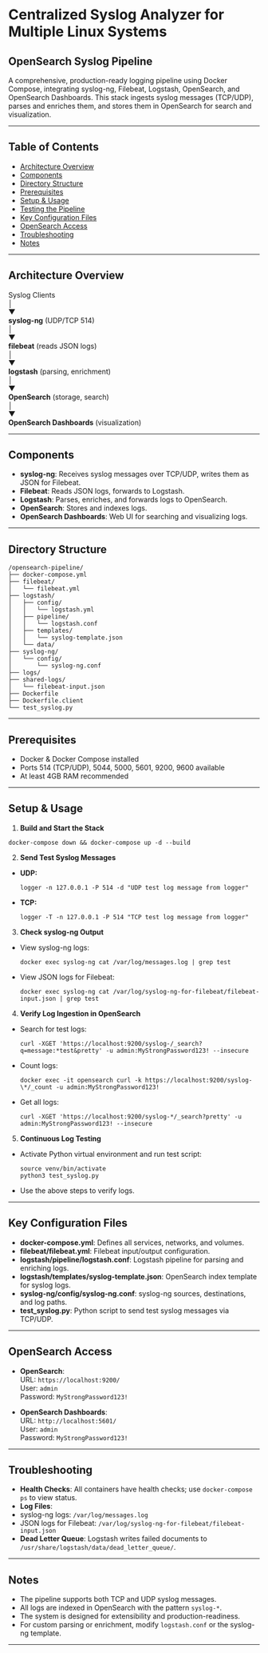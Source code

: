 # Centralized Syslog Analyzer for Multiple Linux Systems 
## OpenSearch Syslog Pipeline

A comprehensive, production-ready logging pipeline using Docker Compose, integrating syslog-ng, Filebeat, Logstash, OpenSearch, and OpenSearch Dashboards. This stack ingests syslog messages (TCP/UDP), parses and enriches them, and stores them in OpenSearch for search and visualization.

---

## Table of Contents

- [Architecture Overview](#architecture-overview)
- [Components](#components)
- [Directory Structure](#directory-structure)
- [Prerequisites](#prerequisites)
- [Setup & Usage](#setup--usage)
- [Testing the Pipeline](#testing-the-pipeline)
- [Key Configuration Files](#key-configuration-files)
- [OpenSearch Access](#opensearch-access)
- [Troubleshooting](#troubleshooting)
- [Notes](#notes)

---

## Architecture Overview

Syslog Clients  
│  
▼  
**syslog-ng** (UDP/TCP 514)  
│  
▼  
**filebeat** (reads JSON logs)  
│  
▼  
**logstash** (parsing, enrichment)  
│  
▼  
**OpenSearch** (storage, search)  
│  
▼  
**OpenSearch Dashboards** (visualization)


---

## Components

- **syslog-ng**: Receives syslog messages over TCP/UDP, writes them as JSON for Filebeat.
- **Filebeat**: Reads JSON logs, forwards to Logstash.
- **Logstash**: Parses, enriches, and forwards logs to OpenSearch.
- **OpenSearch**: Stores and indexes logs.
- **OpenSearch Dashboards**: Web UI for searching and visualizing logs.

---

## Directory Structure

```text
/opensearch-pipeline/
├── docker-compose.yml
├── filebeat/
│   └── filebeat.yml
├── logstash/
│   ├── config/
│   │   └── logstash.yml
│   ├── pipeline/
│   │   └── logstash.conf
│   ├── templates/
│   │   └── syslog-template.json
│   └── data/
├── syslog-ng/
│   └── config/
│       └── syslog-ng.conf
├── logs/
├── shared-logs/
│   └── filebeat-input.json
├── Dockerfile
├── Dockerfile.client
└── test_syslog.py
```


---

## Prerequisites

- Docker & Docker Compose installed
- Ports 514 (TCP/UDP), 5044, 5000, 5601, 9200, 9600 available
- At least 4GB RAM recommended

---

## Setup & Usage

1. **Build and Start the Stack**
  ```
  docker-compose down && docker-compose up -d --build
  ```

2. **Send Test Syslog Messages**

- **UDP:**
  ```
  logger -n 127.0.0.1 -P 514 -d "UDP test log message from logger"
  ```
- **TCP:**
  ```
  logger -T -n 127.0.0.1 -P 514 "TCP test log message from logger"
  ```

3. **Check syslog-ng Output**

- View syslog-ng logs:
  ```
  docker exec syslog-ng cat /var/log/messages.log | grep test
  ```
- View JSON logs for Filebeat:
  ```
  docker exec syslog-ng cat /var/log/syslog-ng-for-filebeat/filebeat-input.json | grep test
  ```

4. **Verify Log Ingestion in OpenSearch**

- Search for test logs:
  ```
  curl -XGET 'https://localhost:9200/syslog-/_search?q=message:*test&pretty' -u admin:MyStrongPassword123! --insecure
  ```
- Count logs:
  ```
  docker exec -it opensearch curl -k https://localhost:9200/syslog-\*/_count -u admin:MyStrongPassword123!
  ```
- Get all logs:
  ```
  curl -XGET 'https://localhost:9200/syslog-*/_search?pretty' -u admin:MyStrongPassword123! --insecure
  ```

5. **Continuous Log Testing**

- Activate Python virtual environment and run test script:
  ```
  source venv/bin/activate
  python3 test_syslog.py
  ```
- Use the above steps to verify logs.

---

## Key Configuration Files

- **docker-compose.yml**: Defines all services, networks, and volumes.
- **filebeat/filebeat.yml**: Filebeat input/output configuration.
- **logstash/pipeline/logstash.conf**: Logstash pipeline for parsing and enriching logs.
- **logstash/templates/syslog-template.json**: OpenSearch index template for syslog logs.
- **syslog-ng/config/syslog-ng.conf**: syslog-ng sources, destinations, and log paths.
- **test_syslog.py**: Python script to send test syslog messages via TCP/UDP.

---

## OpenSearch Access

- **OpenSearch**:  
URL: `https://localhost:9200/`  
User: `admin`  
Password: `MyStrongPassword123!`

- **OpenSearch Dashboards**:  
URL: `http://localhost:5601/`  
User: `admin`  
Password: `MyStrongPassword123!`

---

## Troubleshooting

- **Health Checks**: All containers have health checks; use `docker-compose ps` to view status.
- **Log Files**:  
- syslog-ng logs: `/var/log/messages.log`  
- JSON logs for Filebeat: `/var/log/syslog-ng-for-filebeat/filebeat-input.json`
- **Dead Letter Queue**: Logstash writes failed documents to `/usr/share/logstash/data/dead_letter_queue/`.

---

## Notes

- The pipeline supports both TCP and UDP syslog messages.
- All logs are indexed in OpenSearch with the pattern `syslog-*`.
- The system is designed for extensibility and production-readiness.
- For custom parsing or enrichment, modify `logstash.conf` or the syslog-ng template.

---

